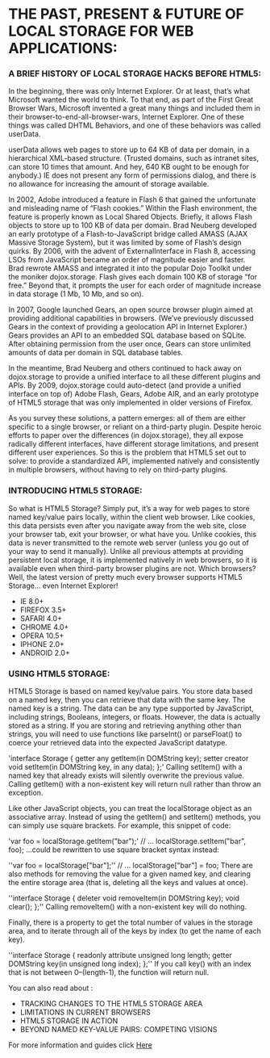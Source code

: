 

# THE PAST, PRESENT & FUTURE OF LOCAL STORAGE FOR WEB APPLICATIONS:

### A BRIEF HISTORY OF LOCAL STORAGE HACKS BEFORE HTML5:

In the beginning, there was only Internet Explorer. Or at least, that’s what Microsoft wanted the world to think. To that end, as part of the First Great Browser Wars, Microsoft invented a great many things and included them in their browser-to-end-all-browser-wars, Internet Explorer. One of these things was called DHTML Behaviors, and one of these behaviors was called userData.

userData allows web pages to store up to 64 KB of data per domain, in a hierarchical XML-based structure. (Trusted domains, such as intranet sites, can store 10 times that amount. And hey, 640 KB ought to be enough for anybody.) IE does not present any form of permissions dialog, and there is no allowance for increasing the amount of storage available.

In 2002, Adobe introduced a feature in Flash 6 that gained the unfortunate and misleading name of “Flash cookies.” Within the Flash environment, the feature is properly known as Local Shared Objects. Briefly, it allows Flash objects to store up to 100 KB of data per domain. Brad Neuberg developed an early prototype of a Flash-to-JavaScript bridge called AMASS (AJAX Massive Storage System), but it was limited by some of Flash’s design quirks. By 2006, with the advent of ExternalInterface in Flash 8, accessing LSOs from JavaScript became an order of magnitude easier and faster. Brad rewrote AMASS and integrated it into the popular Dojo Toolkit under the moniker dojox.storage. Flash gives each domain 100 KB of storage “for free.” Beyond that, it prompts the user for each order of magnitude increase in data storage (1 Mb, 10 Mb, and so on).

In 2007, Google launched Gears, an open source browser plugin aimed at providing additional capabilities in browsers. (We’ve previously discussed Gears in the context of providing a geolocation API in Internet Explorer.) Gears provides an API to an embedded SQL database based on SQLite. After obtaining permission from the user once, Gears can store unlimited amounts of data per domain in SQL database tables.

In the meantime, Brad Neuberg and others continued to hack away on dojox.storage to provide a unified interface to all these different plugins and APIs. By 2009, dojox.storage could auto-detect (and provide a unified interface on top of) Adobe Flash, Gears, Adobe AIR, and an early prototype of HTML5 storage that was only implemented in older versions of Firefox.

As you survey these solutions, a pattern emerges: all of them are either specific to a single browser, or reliant on a third-party plugin. Despite heroic efforts to paper over the differences (in dojox.storage), they all expose radically different interfaces, have different storage limitations, and present different user experiences. So this is the problem that HTML5 set out to solve: to provide a standardized API, implemented natively and consistently in multiple browsers, without having to rely on third-party plugins.


### INTRODUCING HTML5 STORAGE:

So what is HTML5 Storage? Simply put, it’s a way for web pages to store named key/value pairs locally, within the client web browser. Like cookies, this data persists even after you navigate away from the web site, close your browser tab, exit your browser, or what have you. Unlike cookies, this data is never transmitted to the remote web server (unless you go out of your way to send it manually). Unlike all previous attempts at providing persistent local storage, it is implemented natively in web browsers, so it is available even when third-party browser plugins are not. 
Which browsers? Well, the latest version of pretty much every browser supports HTML5 Storage… even Internet Explorer!

- IE 8.0+	
- FIREFOX 3.5+	
- SAFARI 4.0+	
- CHROME 4.0+	
- OPERA 10.5+	
- IPHONE 2.0+	
- ANDROID 2.0+


### USING HTML5 STORAGE:

HTML5 Storage is based on named key/value pairs. You store data based on a named key, then you can retrieve that data with the same key. The named key is a string. The data can be any type supported by JavaScript, including strings, Booleans, integers, or floats. However, the data is actually stored as a string. If you are storing and retrieving anything other than strings, you will need to use functions like parseInt() or parseFloat() to coerce your retrieved data into the expected JavaScript datatype.

'interface Storage {
  getter any getItem(in DOMString key);
  setter creator void setItem(in DOMString key, in any data);
};'
Calling setItem() with a named key that already exists will silently overwrite the previous value. Calling getItem() with a non-existent key will return null rather than throw an exception.

Like other JavaScript objects, you can treat the localStorage object as an associative array. Instead of using the getItem() and setItem() methods, you can simply use square brackets. For example, this snippet of code:

'var foo = localStorage.getItem("bar");'
// ...
localStorage.setItem("bar", foo);
…could be rewritten to use square bracket syntax instead:

''var foo = localStorage["bar"];''
// ...
localStorage["bar"] = foo;
There are also methods for removing the value for a given named key, and clearing the entire storage area (that is, deleting all the keys and values at once).

''interface Storage {
  deleter void removeItem(in DOMString key);
  void clear();
};''
Calling removeItem() with a non-existent key will do nothing.

Finally, there is a property to get the total number of values in the storage area, and to iterate through all of the keys by index (to get the name of each key).

''interface Storage {
  readonly attribute unsigned long length;
  getter DOMString key(in unsigned long index);
};''
If you call key() with an index that is not between 0–(length-1), the function will return null.


You can also read about : 

- TRACKING CHANGES TO THE HTML5 STORAGE AREA
- LIMITATIONS IN CURRENT BROWSERS
- HTML5 STORAGE IN ACTION
- BEYOND NAMED KEY-VALUE PAIRS: COMPETING VISIONS

For more information and guides click [Here](http://diveinto.html5doctor.com/storage.html)
